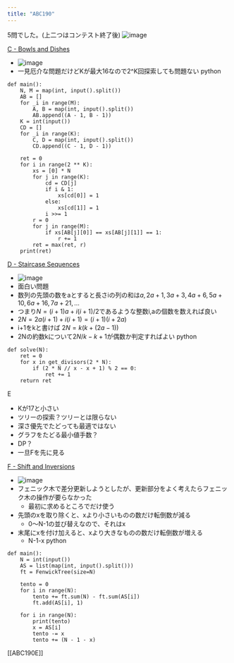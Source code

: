 ```yaml
---
title: "ABC190"
---
```


5問でした。(上二つはコンテスト終了後)
![image](https://gyazo.com/9030631995d9ff9f43f12c962337334d/thumb/1000)

[C - Bowls and Dishes](https://atcoder.jp/contests/abc190/tasks/abc190_c)
- ![image](https://gyazo.com/058a608463f896cfd24f8e7fcce52025/thumb/1000)
- 一見厄介な問題だけどKが最大16なので2^K回探索しても問題ない
python

```
def main():
    N, M = map(int, input().split())
    AB = []
    for _i in range(M):
        A, B = map(int, input().split())
        AB.append((A - 1, B - 1))
    K = int(input())
    CD = []
    for _i in range(K):
        C, D = map(int, input().split())
        CD.append((C - 1, D - 1))

    ret = 0
    for i in range(2 ** K):
        xs = [0] * N
        for j in range(K):
            cd = CD[j]
            if i & 1:
                xs[cd[0]] = 1
            else:
                xs[cd[1]] = 1
            i >>= 1
        r = 0
        for j in range(M):
            if xs[AB[j][0]] == xs[AB[j][1]] == 1:
                r += 1
        ret = max(ret, r)
    print(ret)
```


[D - Staircase Sequences](https://atcoder.jp/contests/abc190/tasks/abc190_d)
- ![image](https://gyazo.com/ee1aa2792d7488de3ae51627cb8e6a45/thumb/1000)
- 面白い問題
- 数列の先頭の数をaとすると長さiの列の和は$a, 2a+1,3a+3, 4a+6, 5a+10, 6a+16, 7a+21, \ldots$
- つまり$N = (i + 1) a + i (i + 1) / 2$であるような整数i,aの個数を数えれば良い
- $2N = 2a(i+1) + i(i+1) = (i + 1)(i + 2a)$
- i+1をkと書けば $2N = k (k + (2a-1))$
- 2Nの約数kについて$2N / k - k + 1$が偶数か判定すればよい
python

```
def solve(N):
    ret = 0
    for x in get_divisors(2 * N):
        if (2 * N // x - x + 1) % 2 == 0:
            ret += 1
    return ret
```


E
- Kが17と小さい
- ツリーの探索？ツリーとは限らない
- 深さ優先でたどっても最適ではない
- グラフをたどる最小値手数？
- DP？
- 一旦Fを先に見る

[F - Shift and Inversions](https://atcoder.jp/contests/abc190/tasks/abc190_f)
- ![image](https://gyazo.com/62384af9136737b3adf36fccca4e1237/thumb/1000)
- フェニック木で差分更新しようとしたが、更新部分をよく考えたらフェニック木の操作が要らなかった
    - 最初に求めるところでだけ使う
- 先頭のxを取り除くと、xより小さいものの数だけ転倒数が減る
    - 0〜N-1の並び替えなので、それはx
- 末尾にxを付け加えると、xより大きなものの数だけ転倒数が増える
    - N-1-x
python

```
def main():
    N = int(input())
    AS = list(map(int, input().split()))
    ft = FenwickTree(size=N)

    tento = 0
    for i in range(N):
        tento += ft.sum(N) - ft.sum(AS[i])
        ft.add(AS[i], 1)

    for i in range(N):
        print(tento)
        x = AS[i]
        tento -= x
        tento += (N - 1 - x)
```


[[ABC190E]]